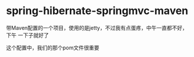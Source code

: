 # spring-hibernate-springmvc-maven
带Maven配置的一个项目，使用的是jetty，不过我有点蛋疼，中午一直都不好，下午 一下子就好了



这个配置中，我们的那个pom文件很重要
